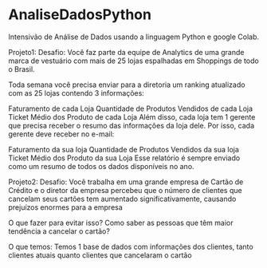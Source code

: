 # AnaliseDadosPython
Intensivão de Análise de Dados usando a linguagem Python e google Colab.

Projeto1: Desafio: Você faz parte da equipe de Analytics de uma grande marca de vestuário com mais de 25 lojas espalhadas em Shoppings de todo o Brasil.

Toda semana você precisa enviar para a diretoria um ranking atualizado com as 25 lojas contendo 3 informações:

Faturamento de cada Loja Quantidade de Produtos Vendidos de cada Loja Ticket Médio dos Produto de cada Loja Além disso, cada loja tem 1 gerente que precisa receber o resumo das informações da loja dele. Por isso, cada gerente deve receber no e-mail:

Faturamento da sua loja Quantidade de Produtos Vendidos da sua loja Ticket Médio dos Produto da sua Loja Esse relatório é sempre enviado como um resumo de todos os dados disponíveis no ano.

Projeto2:
Desafio: Você trabalha em uma grande empresa de Cartão de Crédito e o diretor da empresa percebeu que o número de clientes que cancelam seus cartões tem aumentado significativamente, causando prejuízos enormes para a empresa

O que fazer para evitar isso? Como saber as pessoas que têm maior tendência a cancelar o cartão?

O que temos: Temos 1 base de dados com informações dos clientes, tanto clientes atuais quanto clientes que cancelaram o cartão
